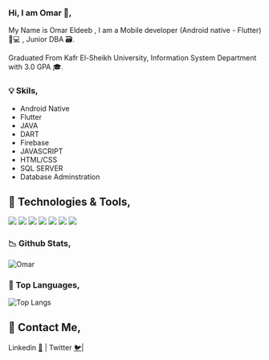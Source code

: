 ### Hi, I am Omar 👋,

 My Name is Omar Eldeeb , I am a Mobile developer (Android native - Flutter) 📱💻 , Junior DBA 🗃️.
 
 Graduated From Kafr El-Sheikh University, Information System Department with 3.0 GPA 🎓.

### 💡 Skils, 

- Android Native 
- Flutter 
- JAVA
- DART
- Firebase 
- JAVASCRIPT
- HTML/CSS
- SQL SERVER
- Database Adminstration

## 🔧 Technologies & Tools,

![](https://img.shields.io/badge/Editor-VS_code-informational?style=flat&logo=visual-studio-code&logoColor=red&color=red)
![](https://img.shields.io/badge/Editor-Android_Studio-informational?style=flat&logo=android-studio&logoColor=red&color=red)
![](https://img.shields.io/badge/Code-Dart-informational?style=flat&logo=dart&logoColor=green&color=green)
![](https://img.shields.io/badge/Code-Java-informational?style=flat&logo=java&logoColor=green&color=green)
![](https://img.shields.io/badge/Code-JavaScript-informational?style=flat&logo=javascript&logoColor=green&color=green)
![](https://img.shields.io/badge/Tools-SQLite-informational?style=flat&logo=sqlite&logoColor=blue&color=blue)
![](https://img.shields.io/badge/Tools-SqlServer-informational?style=flat&logo=sqlite&logoColor=blue&color=blue)


### 📉 Github Stats, 

![Omar](https://github-readme-stats.vercel.app/api?username=Omar-Eldeeb98&count_private=true&show_icons=true&theme=algolia)

### 🤖 Top Languages, 

![Top Langs](https://github-readme-stats.vercel.app/api/top-langs/?username=Omar-Eldeeb98&show_icons=true&theme=radical)


## 💬 Contact Me,
Linkedin [👔](https://www.linkedin.com/in/omar-eldeeb-60a130199/) |
Twitter  [🐦](https://twitter.com/Omar__Eldeeb__)| 
